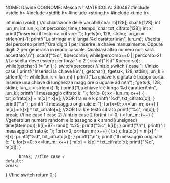 NOME: Davide
COGNOME: Mesca
N° MATRICOLA: 330497
#include <stdio.h>
#include <stdlib.h>
#include <string.h>
#include <time.h>

int main (void)
{
  //dichiarazione delle variabili
  char m[128];
  char k[128];
  int lun_m;
  int lun_k;
  int percorso;
  time_t tempo;
  char txt_cifrato[128];
  int x;
  printf("inserisci il testo da crifrare: ");
  fgets(m, 128, stdin);
  lun_m = strlen(m)-1;
  printf("La stringa m è lunga %d caratteri\n\n", lun_m);
  //scelta del percorso
  printf("Ora digiti 1 per inserire la chaive manualmente. Oppure digiti 2 per generarla in modo casuale. Qualsiasi altro numero non sarà accettato.\n");
  scanf("%d", &percorso);
  while(percorso==0 || percorso>2) //La scelta deve essere per forza 1 o 2
  {
    scanf("%d",&percorso);
    while(getchar() != '\n');
  }
  switch(percorso) //inizio switch
  {
    case 1: //inizio case 1
           printf("Inserisci la chiave k\n");
           getchar();
           fgets(k, 128, stdin);
           lun_k = strlen(k)-1;
           while(lun_k < lun_m)
             {
               printf("La chiave k digitata è troppo corta. Inserire una chiave di lunghezza maggiore o uguale ad m\n");
               fgets(k, 128, stdin);
               lun_k = strlen(k)-1;
             }
           printf("La chiave k è lunga %d caratteri\n\n", lun_k);
           printf("Il messaggio cifrato è: ");
           for(x=0; x<=lun_m; x++)
              {
                txt_cifrato[x] = m[x] ^ k[x]; //XOR fra m e k
                printf("%d", txt_cifrato[x]);
              }
              printf("\n");
            printf("Il messaggio originale è: ");
            for(x=0; x<=lun_m; x++)
            {
              m[x] = k[x] ^ txt_cifrato[x]; //XOR fra k e testo cifrato
              printf("%c", m[x]);
            }
           break; //fine case 1
    case 2: //inizio case 2
           for(int i = 0; i < lun_m; i++)
           {
             //genero un numero random e lo assegno a k
             srand((unsigned) time(&tempo));
             k[i]=97+rand() %25;
             printf("%c", k[i]);
           }
           printf("\n");
           printf("Il messaggio cifrato è: ");
           for(x=0; x<=lun_m; x++)
              {
                txt_cifrato[x] = m[x] ^ k[x];
                printf("%d", txt_cifrato[x]);
              }
              printf("\n");
            printf("Il messaggio originale è: ");
            for(x=0; x<=lun_m; x++)
            {
              m[x] = k[x] ^ txt_cifrato[x];
              printf("%c", m[x]);
            }

          break; //fine case 2
    default:
    break;
  } //fine switch
  return 0;
}
